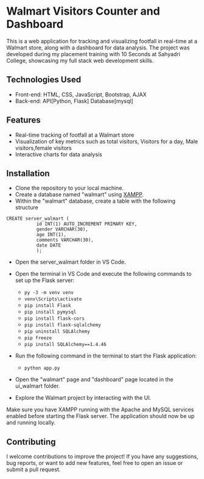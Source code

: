 # Walmart Visitors Counter and Dashboard

This is a web application for tracking and visualizing footfall in real-time at a Walmart store, along with a dashboard for data analysis. The project was developed during my placement training with 10 Seconds at Sahyadri College, showcasing my full stack web development skills.

## Technologies Used

- Front-end: HTML, CSS, JavaScript, Bootstrap, AJAX
- Back-end: API[Python, Flask]
            Database[mysql]

## Features

- Real-time tracking of footfall at a Walmart store
- Visualization of key metrics such as total visitors, Visitors for a day, Male visitors,female visitors
- Interactive charts for data analysis

## Installation

- Clone the repository to your local machine.
- Create a database named "walmart" using [XAMPP](https://www.apachefriends.org/download.html).
- Within the "walmart" database, create a table with the following structure
 ``` 
 CREATE server_walmart (
            id INT(1) AUTO_INCREMENT PRIMARY KEY,
            gender VARCHAR(30),
            age INT(1),
            comments VARCHAR(30),
            date DATE
            );
```
- Open the server_walmart folder in VS Code.
- Open the terminal in VS Code and execute the following commands to set up the Flask server:
   - ```py -3 -m venv venv ```
   - ```venv\Scripts\activate```
   - ```pip install Flask```
   - ```pip install pymysql```
   - ```pip install flask-cors```
   - ```pip install flask-sqlalchemy```
   - ```pip uninstall SQLAlchemy```
   - ```pip freeze```
   - ```pip install SQLAlchemy==1.4.46```

- Run the following command in the terminal to start the Flask application:
  - ```python app.py```

- Open the "walmart" page and "dashboard" page located in the ui_walmart folder.
- Explore the Walmart project by interacting with the UI.


Make sure you have XAMPP running with the Apache and MySQL services enabled before starting the Flask server. The application should now be up and running locally.



## Contributing

I welcome contributions to improve the project! If you have any suggestions, bug reports, or want to add new features, feel free to open an issue or submit a pull request.


